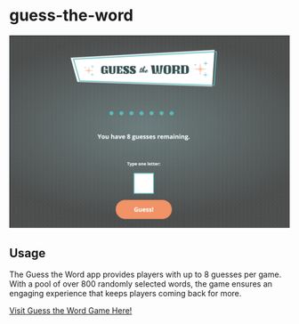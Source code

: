 # guess-the-word
 ![Pot Luck Guest List](img/guess-list-snap.png)


## Usage
The Guess the Word app provides players with up to 8 guesses per game. With a pool of over 800 randomly selected words, the game ensures an engaging experience that keeps players coming back for more.

<a href="https://lee77carter.github.io/guess-the-word/">Visit Guess the Word Game Here!</a>  
